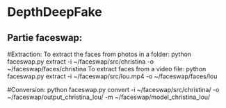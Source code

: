 # DepthDeepFake


## Partie faceswap:

#Extraction: 
To extract the faces from photos in a folder:
python faceswap.py extract -i ~/faceswap/src/christina -o ~/faceswap/faces/christina
To extract faces from a video file:
python faceswap.py extract -i ~/faceswap/src/lou.mp4 -o ~/faceswap/faces/lou

#Conversion: 
python faceswap.py convert -i ~/faceswap/src/christina/ -o ~/faceswap/output_christina_lou/ -m ~/faceswap/model_christina_lou/ 


